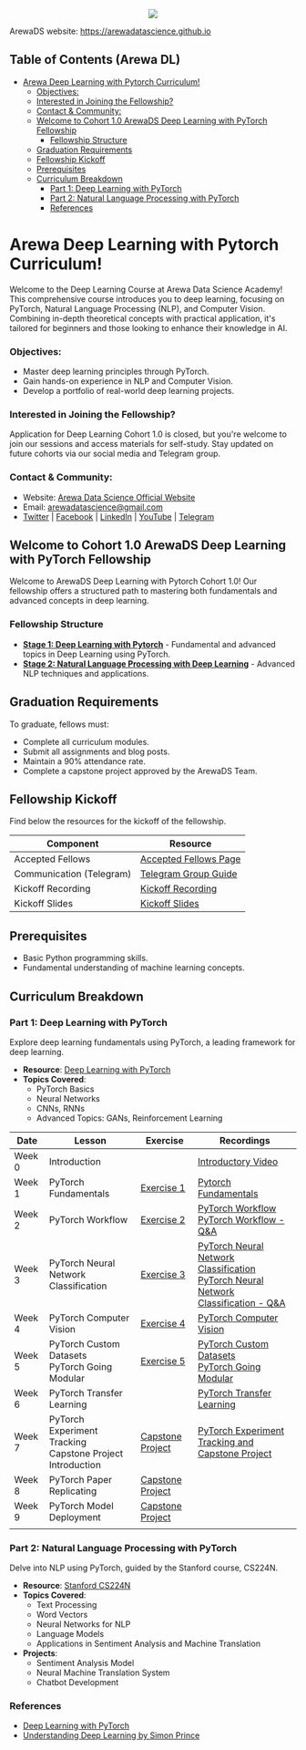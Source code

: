 <p align="center">
<img src="assets/arewadsimage.png">
</p>

ArewaDS website: https://arewadatascience.github.io

## Table of Contents (Arewa DL)
- [Arewa Deep Learning with Pytorch Curriculum!](#arewa-deep-learning-with-pytorch-curriculum)
    - [Objectives:](#objectives)
    - [Interested in Joining the Fellowship?](#interested-in-joining-the-fellowship)
    - [Contact \& Community:](#contact--community)
  - [Welcome to Cohort 1.0 ArewaDS Deep Learning with PyTorch Fellowship](#welcome-to-cohort-10-arewads-deep-learning-with-pytorch-fellowship)
    - [Fellowship Structure](#fellowship-structure)
  - [Graduation Requirements](#graduation-requirements)
  - [Fellowship Kickoff](#fellowship-kickoff)
  - [Prerequisites](#prerequisites)
  - [Curriculum Breakdown](#curriculum-breakdown)
    - [Part 1: Deep Learning with PyTorch](#part-1-deep-learning-with-pytorch)
    - [Part 2: Natural Language Processing with PyTorch](#part-2-natural-language-processing-with-pytorch)
    - [References](#references)

#  Arewa Deep Learning with Pytorch Curriculum!

Welcome to the Deep Learning Course at Arewa Data Science Academy! This comprehensive course introduces you to deep learning, focusing on PyTorch, Natural Language Processing (NLP), and Computer Vision. Combining in-depth theoretical concepts with practical application, it's tailored for beginners and those looking to enhance their knowledge in AI.

### Objectives:
- Master deep learning principles through PyTorch.
- Gain hands-on experience in NLP and Computer Vision.
- Develop a portfolio of real-world deep learning projects.

### Interested in Joining the Fellowship?
Application for Deep Learning Cohort 1.0 is closed, but you're welcome to join our sessions and access materials for self-study. Stay updated on future cohorts via our social media and Telegram group.

### Contact & Community:
- Website: [Arewa Data Science Official Website](https://arewadatascience.github.io)
- Email: [arewadatascience@gmail.com](mailto:arewadatascience@gmail.com)
- [Twitter](https://twitter.com/arewadatasc) | [Facebook](https://www.facebook.com/arewadatascience) | [LinkedIn](https://www.linkedin.com/company/arewadatascience) | [YouTube](https://www.youtube.com/@arewadatascienceacademy7195/videos) | [Telegram](https://t.me/+vGZvQdggp1A4NzNk)


## Welcome to Cohort 1.0 ArewaDS Deep Learning with PyTorch Fellowship
Welcome to ArewaDS Deep Learning with Pytorch Cohort 1.0! Our fellowship offers a structured path to mastering both fundamentals and advanced concepts in deep learning.

### Fellowship Structure
- **[Stage 1: Deep Learning with Pytorch](#part-1-deep-learning-with-pytorch)** - Fundamental and advanced topics in Deep Learning using PyTorch.
- **[Stage 2: Natural Language Processing with Deep Learning](#part-2-natural-language-processing-with-pytorch)** - Advanced NLP techniques and applications.

## Graduation Requirements
To graduate, fellows must:
- Complete all curriculum modules.
- Submit all assignments and blog posts.
- Maintain a 90% attendance rate.
- Complete a capstone project approved by the ArewaDS Team.

## Fellowship Kickoff
Find below the resources for the kickoff of the fellowship.

| Component                   | Resource                                                                                                                                                                                  |
| --------------------------- | ----------------------------------------------------------------------------------------------------------------------------------------------------------------------------------------- |
| Accepted Fellows            | [Accepted Fellows Page](https://arewadatascience.github.io/fellows-dl-1.html)                                                                                                            |                                                                          |
| Communication (Telegram)    | [Telegram Group Guide](https://github.com/arewadataScience/ArewaDS-Machine-Learning/blob/main/Stage-1-Getting-Started/telegram.md)                                                       |
| Kickoff Recording           | [Kickoff Recording](https://www.youtube.com/watch?v=yjXAuYE7kKc&list=PLf4vs1mkrux2OQyidTpH5zw2qxhX1ZPVI&index=1)                                                                                                                        |
| Kickoff Slides              | [Kickoff Slides](https://docs.google.com/presentation/d/1tHS8DK9MICM2MvbOzxpVm1lvSPn6-80L5r0maQNGTyg/edit?usp=sharing) |

## Prerequisites
- Basic Python programming skills.
- Fundamental understanding of machine learning concepts.

## Curriculum Breakdown

### Part 1: Deep Learning with PyTorch
Explore deep learning fundamentals using PyTorch, a leading framework for deep learning.

- **Resource**: [Deep Learning with PyTorch](https://github.com/mrdbourke/pytorch-deep-learning)
- **Topics Covered**:
  - PyTorch Basics
  - Neural Networks
  - CNNs, RNNs
  - Advanced Topics: GANs, Reinforcement Learning



| Date | Lesson | Exercise | Recordings |
|------|--------|----------|------------|
| Week 0 |  Introduction  | | [Introductory Video](https://www.youtube.com/watch?v=yjXAuYE7kKc&t=621s) |
| Week 1 | PyTorch Fundamentals  |  [Exercise 1](Part_1_Deep_Learning_with_Pytorch/week1/week_1_exercises.ipynb) | [Pytorch Fundamentals](https://www.youtube.com/watch?v=rq7smEf9Sh4&t=1159s) |
| Week 2 | PyTorch Workflow| [Exercise 2](Part_1_Deep_Learning_with_Pytorch/week2/week_2_exercises.ipynb) | [PyTorch Workflow](https://youtu.be/vH3err_yIYE)<br>   [PyTorch Workflow - Q&A](https://youtu.be/3bIlcn5pw3c) |
| Week 3| PyTorch Neural Network Classification |  [Exercise 3](Part_1_Deep_Learning_with_Pytorch/week3/week_3_exercises.ipynb)| [PyTorch Neural Network Classification](https://www.youtube.com/watch?v=s4qX_QJDUZA) <br> [PyTorch Neural Network Classification - Q&A](https://www.youtube.com/watch?v=s4qX_QJDUZA) |
| Week 4| PyTorch Computer Vision | [Exercise 4](Part_1_Deep_Learning_with_Pytorch/week4/week_4_exercises.ipynb) | [PyTorch Computer Vision](https://www.youtube.com/watch?v=emNtz9gJZbE) |
| Week 5|  PyTorch Custom Datasets<br>PyTorch Going Modular| [Exercise 5](Part_1_Deep_Learning_with_Pytorch/week5/week_5_exercises.ipynb) | [PyTorch Custom Datasets<br>PyTorch Going Modular](https://www.youtube.com/watch?v=ZTIi_bBRLtc) |
| Week 6  | PyTorch Transfer Learning|  |  [PyTorch Transfer Learning](https://www.youtube.com/watch?v=XMr6F9ukt9Q) |
| Week 7  | PyTorch  Experiment Tracking <br> Capstone Project Introduction  |  [Capstone Project](Part_1_Deep_Learning_with_Pytorch/capstone_project/ArewaDS_Deep_Learning_Capstone_Project.pdf) | [PyTorch Experiment Tracking and Capstone Project ](https://www.youtube.com/watch?v=79aYWyecM-U)  |
| Week 8  | PyTorch Paper Replicating  | [Capstone Project](Part_1_Deep_Learning_with_Pytorch/capstone_project/ArewaDS_Deep_Learning_Capstone_Project.pdf) |   |
| Week 9  | PyTorch Model Deployment  | [Capstone Project](Part_1_Deep_Learning_with_Pytorch/capstone_project/ArewaDS_Deep_Learning_Capstone_Project.pdf) |   |
|   |   |   |   |


### Part 2: Natural Language Processing with PyTorch
Delve into NLP using PyTorch, guided by the Stanford course, CS224N.

- **Resource**: [Stanford CS224N](https://web.stanford.edu/class/cs224n/)
- **Topics Covered**:
  - Text Processing
  - Word Vectors
  - Neural Networks for NLP
  - Language Models
  - Applications in Sentiment Analysis and Machine Translation
- **Projects**:
  - Sentiment Analysis Model
  - Neural Machine Translation System
  - Chatbot Development

### References
- [Deep Learning with PyTorch](https://github.com/mrdbourke/pytorch-deep-learning)
- [Understanding Deep Learning by Simon Prince](https://www.youtube.com/watch?v=ZTIi_bBRLtc)
